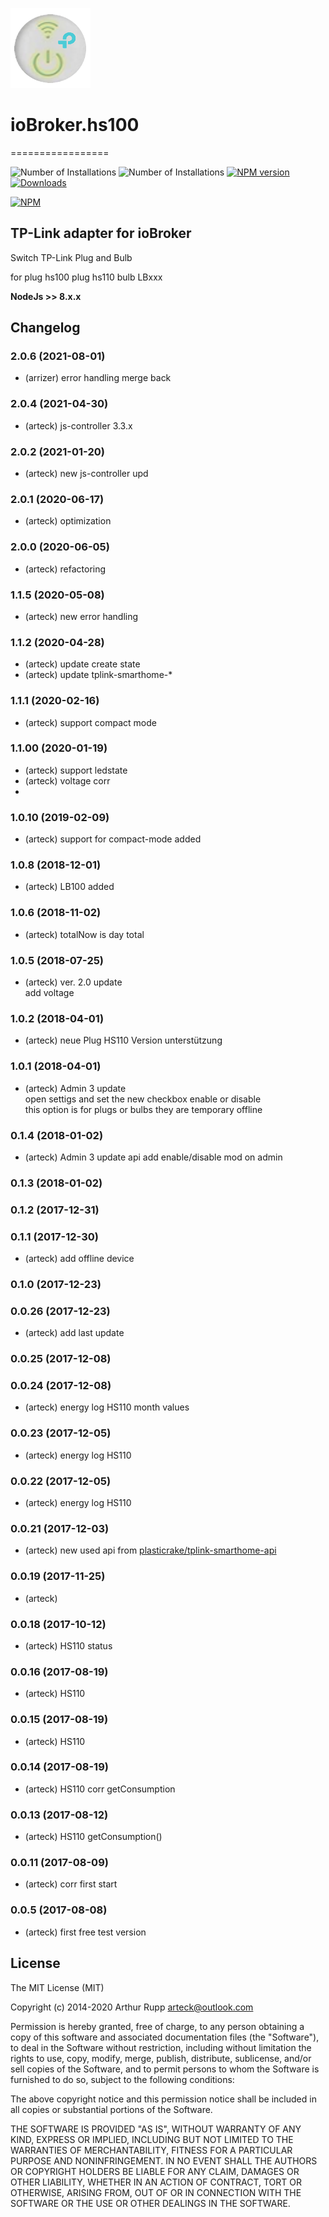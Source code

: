 ![Logo](admin/hs100.png)
# ioBroker.hs100
=================

![Number of Installations](http://iobroker.live/badges/hs100-installed.svg) ![Number of Installations](http://iobroker.live/badges/hs100-stable.svg) [![NPM version](http://img.shields.io/npm/v/iobroker.hs100.svg)](https://www.npmjs.com/package/iobroker.hs100)
[![Downloads](https://img.shields.io/npm/dm/iobroker.hs100.svg)](https://www.npmjs.com/package/iobroker.hs100)


[![NPM](https://nodei.co/npm/iobroker.hs100.png?downloads=true)](https://nodei.co/npm/iobroker.hs100/)



TP-Link adapter for ioBroker
------------------------------------------------------------------------------

Switch TP-Link Plug and Bulb


for
plug hs100
plug hs110
bulb LBxxx











<b>NodeJs >> 8.x.x </b>

<!--
    Placeholder for the next version (at the beginning of the line):
    
    https://github.com/AlCalzone/release-script#usage
    npm run release minor -- --all 0.9.8 -> 0.10.0
    npm run release patch -- --all 0.9.8 -> 0.9.9
    npm run release prerelease beta -- --all v0.2.1 -> v0.2.2-beta.0
    Placeholder for the next version (at the beginning of the line):
    ### **WORK IN PROGRESS**
-->



## Changelog

### 2.0.6 (2021-08-01)
* (arrizer) error handling merge back 

### 2.0.4  (2021-04-30)
* (arteck) js-controller 3.3.x 

### 2.0.2  (2021-01-20)
* (arteck) new js-controller upd

### 2.0.1 (2020-06-17)
* (arteck) optimization

### 2.0.0 (2020-06-05)
* (arteck) refactoring

### 1.1.5 (2020-05-08)
* (arteck) new error handling

### 1.1.2 (2020-04-28)
* (arteck) update create state
* (arteck) update tplink-smarthome-*

### 1.1.1 (2020-02-16)
* (arteck) support compact mode

### 1.1.00 (2020-01-19)
* (arteck) support ledstate
* (arteck) voltage corr
*
### 1.0.10 (2019-02-09)
* (arteck) support for compact-mode added

### 1.0.8 (2018-12-01)
* (arteck) LB100 added <br>
### 1.0.6 (2018-11-02)
* (arteck) totalNow is day total <br>
### 1.0.5 (2018-07-25)
* (arteck) ver. 2.0 update <br>
        add voltage
### 1.0.2 (2018-04-01)
* (arteck) neue Plug HS110 Version unterstützung

### 1.0.1 (2018-04-01)
* (arteck) Admin 3 update <br>
    open settigs and set the new checkbox enable or disable <br>
    this option is for plugs or bulbs they are temporary offline

### 0.1.4 (2018-01-02)
* (arteck) Admin 3
           update api
           add enable/disable mod on admin

### 0.1.3 (2018-01-02)
### 0.1.2 (2017-12-31)
### 0.1.1 (2017-12-30)
* (arteck) add offline device

### 0.1.0 (2017-12-23)
### 0.0.26 (2017-12-23)
* (arteck) add last update

### 0.0.25 (2017-12-08)
### 0.0.24 (2017-12-08)
* (arteck) energy log HS110 month values

### 0.0.23 (2017-12-05)
* (arteck) energy log HS110

### 0.0.22 (2017-12-05)
* (arteck) energy log HS110

### 0.0.21 (2017-12-03)
* (arteck) new used api from <a href = https://github.com/plasticrake/tplink-smarthome-api>plasticrake/tplink-smarthome-api</a>


### 0.0.19 (2017-11-25)
* (arteck)

### 0.0.18 (2017-10-12)
* (arteck) HS110 status

### 0.0.16 (2017-08-19)
* (arteck) HS110

### 0.0.15 (2017-08-19)
* (arteck) HS110

### 0.0.14 (2017-08-19)
* (arteck) HS110 corr getConsumption

### 0.0.13 (2017-08-12)
* (arteck) HS110 getConsumption()

### 0.0.11 (2017-08-09)
* (arteck) corr first start

### 0.0.5 (2017-08-08)
* (arteck) first free test version



## License
The MIT License (MIT)

Copyright (c) 2014-2020 Arthur Rupp arteck@outlook.com

Permission is hereby granted, free of charge, to any person obtaining a copy
of this software and associated documentation files (the "Software"), to deal
in the Software without restriction, including without limitation the rights
to use, copy, modify, merge, publish, distribute, sublicense, and/or sell
copies of the Software, and to permit persons to whom the Software is
furnished to do so, subject to the following conditions:

The above copyright notice and this permission notice shall be included in
all copies or substantial portions of the Software.

THE SOFTWARE IS PROVIDED "AS IS", WITHOUT WARRANTY OF ANY KIND, EXPRESS OR
IMPLIED, INCLUDING BUT NOT LIMITED TO THE WARRANTIES OF MERCHANTABILITY,
FITNESS FOR A PARTICULAR PURPOSE AND NONINFRINGEMENT. IN NO EVENT SHALL THE
AUTHORS OR COPYRIGHT HOLDERS BE LIABLE FOR ANY CLAIM, DAMAGES OR OTHER
LIABILITY, WHETHER IN AN ACTION OF CONTRACT, TORT OR OTHERWISE, ARISING FROM,
OUT OF OR IN CONNECTION WITH THE SOFTWARE OR THE USE OR OTHER DEALINGS IN
THE SOFTWARE.

